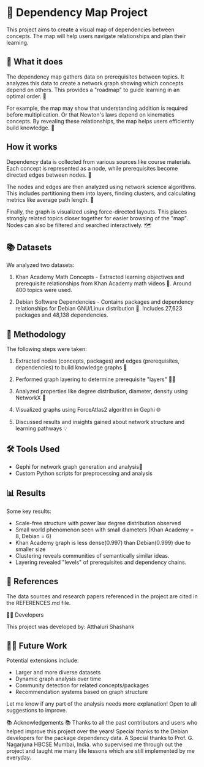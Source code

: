 # 🧭 Dependency Map Project 
This project aims to create a visual map of dependencies between concepts. The map will help users navigate relationships and plan their learning.

## 🤔 What it does 
The dependency map gathers data on prerequisites between topics. It analyzes this data to create a network graph showing which concepts depend on others. This provides a "roadmap" to guide learning in an optimal order. 🧭

For example, the map may show that understanding addition is required before multiplication. Or that Newton's laws depend on kinematics concepts. By revealing these relationships, the map helps users efficiently build knowledge. 🧠

## How it works

Dependency data is collected from various sources like course materials. Each concept is represented as a node, while prerequisites become directed edges between nodes. 👥

The nodes and edges are then analyzed using network science algorithms. This includes partitioning them into layers, finding clusters, and calculating metrics like average path length. 🧮

Finally, the graph is visualized using force-directed layouts. This places strongly related topics closer together for easier browsing of the "map". Nodes can also be filtered and searched interactively. 🗺️

## 📚 Datasets

We analyzed two datasets:

1. Khan Academy Math Concepts - Extracted learning objectives and prerequisite relationships from Khan Academy math videos 🎥. Around 400 topics were used. 

2. Debian Software Dependencies - Contains packages and dependency relationships for Debian GNU/Linux distribution 🐧. Includes 27,623 packages and 48,138 dependencies. 

## 🧪 Methodology

The following steps were taken:

1. Extracted nodes (concepts, packages) and edges (prerequisites, dependencies) to build knowledge graphs 🧮

2. Performed graph layering to determine prerequisite "layers" 🧑‍🏫

3. Analyzed properties like degree distribution, diameter, density using NetworkX 🔬

4. Visualized graphs using ForceAtlas2 algorithm in Gephi 🌐

5. Discussed results and insights gained about network structure and learning pathways 💡

## 🛠 Tools Used

- Gephi for network graph generation and analysis🔧
- Custom Python scripts for preprocessing and analysis

## 📊 Results

Some key results:

- Scale-free structure with power law degree distribution observed
- Small world phenomenon seen with small diameters (Khan Academy = 8, Debian = 6)  
- Khan Academy graph is less dense(0.997) than Debian(0.999) due to smaller size
- Clustering reveals communities of semantically similar ideas.
- Layering revealed "levels" of prerequisites and dependency chains.

## 📖 References

The data sources and research papers referenced in the project are cited in the REFERENCES.md file.

👨‍💻 Developers

This project was developed by: Atthaluri Shashank

## 👨‍💻 Future Work

Potential extensions include:

- Larger and more diverse datasets 
- Dynamic graph analysis over time
- Community detection for related concepts/packages
- Recommendation systems based on graph structure

Let me know if any part of the analysis needs more explanation! Open to all suggestions to improve.

📚 Acknowledgements 📚
Thanks to all the past contributors and users who helped improve this project over the years! Special thanks to the Debian developers for the package dependency data. 
A Special thanks to Prof. G. Nagarjuna HBCSE Mumbai, India. who supervised me through out the project and taught me many life lessons which are still implemented by me everyday. 
